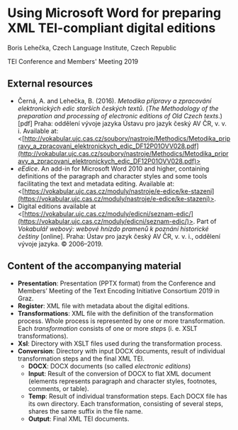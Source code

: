 # Using Microsoft Word for preparing XML TEI-compliant digital editions
Boris Lehečka, Czech Language Institute, Czech Republic

TEI Conference and Members' Meeting 2019

## External resources
-  Černá, A. and Lehečka, B. (2016). *Metodika přípravy a zpracování elektronických edic starších českých textů*. (*The Methodology of the preparation and processing of electronic editions of Old Czech texts*.) [pdf] Praha: oddělení vývoje jazyka Ústavu pro jazyk český AV ČR, v. v. i. Available at: <[http://vokabular.ujc.cas.cz/soubory/nastroje/Methodics/Metodika_pripravy_a_zpracovani_elektronickych_edic_DF12P01OVV028.pdf](http://vokabular.ujc.cas.cz/soubory/nastroje/Methodics/Metodika_pripravy_a_zpracovani_elektronickych_edic_DF12P01OVV028.pdf)>
- *eEdice*. An add-in for Microsoft Word 2010 and higher, containing definitions of the paragraph and character styles and some tools facilitating the text and metadata editing. Available at: <[https://vokabular.ujc.cas.cz/moduly/nastroje/e-edice/ke-stazeni](https://vokabular.ujc.cas.cz/moduly/nastroje/e-edice/ke-stazeni)>.
- Digital editions available at <[https://vokabular.ujc.cas.cz/moduly/edicni/seznam-edic/](https://vokabular.ujc.cas.cz/moduly/edicni/seznam-edic/)>. Part of *Vokabulář webový: webové hnízdo pramenů k poznání historické češtiny* [online]. Praha: Ústav pro jazyk český AV ČR, v. v. i., oddělení vývoje jazyka. © 2006–2019. 


## Content of the accompanying material
- **Presentation**: Presentation (PPTX format) from the Conference and Members’ Meeting of the Text Encoding Initiative Consortium 2019 in Graz.
- **Register**: XML file with metadata about the digital editions.
- **Transformations**: XML file with the definition of the transformation process. Whole process is represented by one or more transformation. Each *transformation* consists of one or more *step*s (i. e. XSLT transformations).
- **Xsl**: Directory with XSLT files used during the transformation process.
- **Conversion**: Directory with input DOCX documents, result of individual transformation steps and the final XML TEI.
  - **DOCX**: DOCX documents (so called *electronic editions*)
  - **Input**: Result of the conversion of DOCX to flat XML document (elements represents paragraph and character styles, footnotes, comments, or table).
  - **Temp**: Result of individual transformation steps. Each DOCX file has its own directory. Each transformation, consisting of several steps, shares the same suffix in the file name.
  - **Output**: Final XML TEI documents.